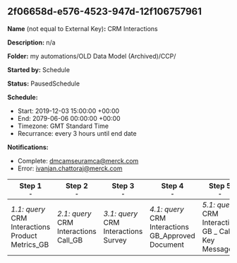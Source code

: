## 2f06658d-e576-4523-947d-12f106757961

**Name** (not equal to External Key)**:** CRM Interactions

**Description:** n/a

**Folder:** my automations/OLD Data Model (Archived)/CCP/

**Started by:** Schedule

**Status:** PausedSchedule

**Schedule:**

* Start: 2019-12-03 15:00:00 +00:00
* End: 2079-06-06 00:00:00 +00:00
* Timezone: GMT Standard Time
* Recurrance: every 3 hours until end date

**Notifications:**

* Complete: dmcamseuramca@merck.com
* Error: ivanjan.chattoraj@merck.com

| Step 1<br>_<small>-</small>_ | Step 2<br>_<small>-</small>_ | Step 3<br>_<small>-</small>_ | Step 4<br>_<small>-</small>_ | Step 5<br>_<small>-</small>_ |
| --- | --- | --- | --- | --- |
| _1.1: query_<br>CRM Interactions Product Metrics_GB | _2.1: query_<br>CRM Interactions Call_GB | _3.1: query_<br>CRM Interactions Survey | _4.1: query_<br>CRM Interactions GB_Approved Document | _5.1: query_<br>CRM Interaction GB _ Call Key Message |
